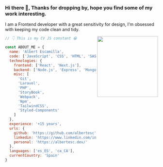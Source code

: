 ### Hi there 👋, Thanks for dropping by, hope you find some of my work interesting.

I am a Frontend developer with a great sensitivity for design, I'm obsessed with keeping my code clean and tidy.

<img align='right' src='https://user-images.githubusercontent.com/5713670/87202985-820dcb80-c2b6-11ea-9f56-7ec461c497c3.gif' width='200"'>

```javascript
// 👇 This is my CV JS constant 😁

const ABOUT_ME = {
  name: 'Albert Escamilla',
  code: ['JavaScript', 'CSS', 'HTML', 'SASS'],
  technologies: {
    frontend: ['React', 'Next.js'],
    backend: ['Node.js', 'Express', 'MongoDB'],
    misc: [
      'Git',
      'Laravel',
      'PHP',
      'StoryBook',
      'Webpack',
      'Npm',
      'TailwindCSS',
      'Styled-Components'
    ]
  },
  experience: '+15 years',
  urls: {
    github: 'https://github.com/albertesc',
    linkedin: 'https://www.linkedin.com/in/albertescamillagarcia/',
    personal: 'https://albertesc.dev/'
  },
  languages: ['es_ES', 'ca_CA'],
  currentCountry: 'Spain'
}
```
